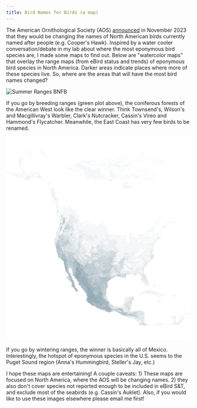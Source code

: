 ```yaml
---
title: Bird Names for Birds (a map)
---
```


The American Ornithological Society (AOS) [announced](https://americanornithology.org/american-ornithological-society-will-change-the-english-names-of-bird-species-named-after-people/) in November 2023 that they would be changing the names of North American birds currently named after people (e.g. Cooper's Hawk). Inspired by a water cooler conversation/debate in my lab about where the most eponymous bird species are, I made some maps to find out. Below are "watercolor maps" that overlay the range maps (from eBird status and trends) of eponymous bird species in North America. Darker areas indicate places where more of these species live. So, where are the areas that will have the most bird names changed?

![Summer Ranges BNFB](https://github.com/bentonelli/bentonelli.github.io/blob/master/bnfb_summer.png)

If you go by breeding ranges (green plot above), the coniferous forests of the American West look like the clear winner. Think Townsend's, Wilson's and Macgillivray's Warbler, Clark's Nutcracker, Cassin's Vireo and Hammond's Flycatcher. Meanwhile, the East Coast has very few birds to be renamed. 

![Wintering Ranges BNFB](https://github.com/bentonelli/bentonelli.github.io/blob/master/bnfb_winter_map.png)

If you go by wintering ranges, the winner is basically all of Mexico. Interestingly, the hotspot of eponymous species in the U.S. seems to the Puget Sound region (Anna's Hummingbird, Steller's Jay, etc.)

I hope these maps are entertaining! A couple caveats: 1) These maps are focused on North America, where the AOS will be changing names. 2) they also don't cover species not reported enough to be included in eBird S&T, and exclude most of the seabirds (e.g. Cassin's Auklet). Also, if you would like to use these images elsewhere please email me first!